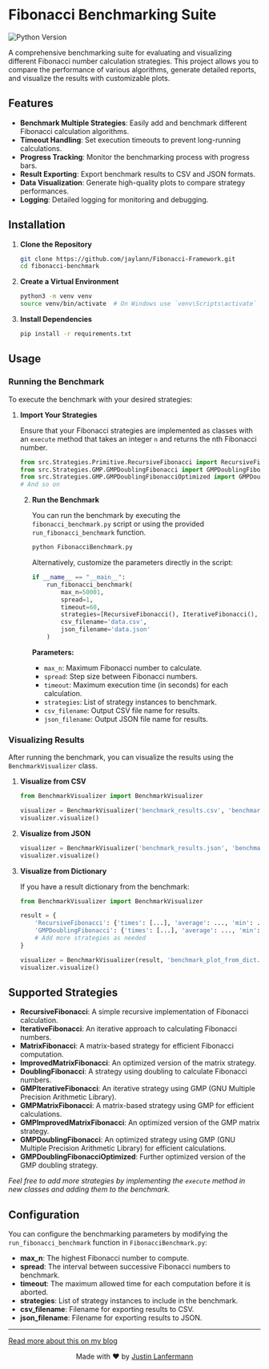 # Fibonacci Benchmarking Suite

![Python Version](https://img.shields.io/badge/python-3.8%2B-blue.svg)

A comprehensive benchmarking suite for evaluating and visualizing different Fibonacci number calculation strategies. This project allows you to compare the performance of various algorithms, generate detailed reports, and visualize the results with customizable plots.

## Features

- **Benchmark Multiple Strategies**: Easily add and benchmark different Fibonacci calculation algorithms.
- **Timeout Handling**: Set execution timeouts to prevent long-running calculations.
- **Progress Tracking**: Monitor the benchmarking process with progress bars.
- **Result Exporting**: Export benchmark results to CSV and JSON formats.
- **Data Visualization**: Generate high-quality plots to compare strategy performances.
- **Logging**: Detailed logging for monitoring and debugging.

## Installation

1. **Clone the Repository**

   ```bash
   git clone https://github.com/jaylann/Fibonacci-Framework.git
   cd fibonacci-benchmark
   ```

2. **Create a Virtual Environment**

   ```bash
   python3 -m venv venv
   source venv/bin/activate  # On Windows use `venv\Scripts\activate`
   ```

3. **Install Dependencies**

   ```bash
   pip install -r requirements.txt
   ```

## Usage

### Running the Benchmark

To execute the benchmark with your desired strategies:

1. **Import Your Strategies**

   Ensure that your Fibonacci strategies are implemented as classes with an `execute` method that takes an integer `n` and returns the nth Fibonacci number.

   ```python
   from src.Strategies.Primitive.RecursiveFibonacci import RecursiveFibonacci
   from src.Strategies.GMP.GMPDoublingFibonacci import GMPDoublingFibonacci
   from src.Strategies.GMP.GMPDoublingFibonacciOptimized import GMPDoublingFibonacciOptimized
   # And so on
   ```

   2. **Run the Benchmark**

      You can run the benchmark by executing the `fibonacci_benchmark.py` script or using the provided `run_fibonacci_benchmark` function.

      ```bash
      python FibonacciBenchmark.py
      ```

      Alternatively, customize the parameters directly in the script:

      ```python
      if __name__ == "__main__":
          run_fibonacci_benchmark(
              max_n=50001,
              spread=1,
              timeout=60,
              strategies=[RecursiveFibonacci(), IterativeFibonacci(), MatrixFibonacci(), ImprovedMatrixFibonnaci(), DoublingFibonacci(), GMPIterativeFibonacci(), GMPMatrixFibonacci(), GMPImprovedMatrixFibonnaci(), GMPDoublingFibonacci(), GMPImprovedMatrixFibonnaci()],
              csv_filename='data.csv',
              json_filename='data.json'
          )

      ```

      **Parameters:**

       - `max_n`: Maximum Fibonacci number to calculate.
       - `spread`: Step size between Fibonacci numbers.
       - `timeout`: Maximum execution time (in seconds) for each calculation.
       - `strategies`: List of strategy instances to benchmark.
       - `csv_filename`: Output CSV file name for results.
       - `json_filename`: Output JSON file name for results.

### Visualizing Results

After running the benchmark, you can visualize the results using the `BenchmarkVisualizer` class.

1. **Visualize from CSV**

   ```python
   from BenchmarkVisualizer import BenchmarkVisualizer

   visualizer = BenchmarkVisualizer('benchmark_results.csv', 'benchmark_plot_from_csv.png')
   visualizer.visualize()
   ```

2. **Visualize from JSON**

   ```python
   visualizer = BenchmarkVisualizer('benchmark_results.json', 'benchmark_plot_from_json.png')
   visualizer.visualize()
   ```

3. **Visualize from Dictionary**

   If you have a result dictionary from the benchmark:

   ```python
   from BenchmarkVisualizer import BenchmarkVisualizer

   result = {
       'RecursiveFibonacci': {'times': [...], 'average': ..., 'min': ..., 'max': ...},
       'GMPDoublingFibonacci': {'times': [...], 'average': ..., 'min': ..., 'max': ...},
       # Add more strategies as needed
   }

   visualizer = BenchmarkVisualizer(result, 'benchmark_plot_from_dict.png')
   visualizer.visualize()
   ```

## Supported Strategies

- **RecursiveFibonacci**: A simple recursive implementation of Fibonacci calculation.
- **IterativeFibonacci**: An iterative approach to calculating Fibonacci numbers.
- **MatrixFibonacci**: A matrix-based strategy for efficient Fibonacci computation.
- **ImprovedMatrixFibonacci**: An optimized version of the matrix strategy.
- **DoublingFibonacci**: A strategy using doubling to calculate Fibonacci numbers.
- **GMPIterativeFibonacci**: An iterative strategy using GMP (GNU Multiple Precision Arithmetic Library).
- **GMPMatrixFibonacci**: A matrix-based strategy using GMP for efficient calculations.
- **GMPImprovedMatrixFibonacci**: An optimized version of the GMP matrix strategy.
- **GMPDoublingFibonacci**: An optimized strategy using GMP (GNU Multiple Precision Arithmetic Library) for efficient calculations.
- **GMPDoublingFibonacciOptimized**: Further optimized version of the GMP doubling strategy.

*Feel free to add more strategies by implementing the `execute` method in new classes and adding them to the benchmark.*

## Configuration

You can configure the benchmarking parameters by modifying the `run_fibonacci_benchmark` function in `FibonacciBenchmark.py`:

- **max_n**: The highest Fibonacci number to compute.
- **spread**: The interval between successive Fibonacci numbers to benchmark.
- **timeout**: The maximum allowed time for each computation before it is aborted.
- **strategies**: List of strategy instances to include in the benchmark.
- **csv_filename**: Filename for exporting results to CSV.
- **json_filename**: Filename for exporting results to JSON.


---

[Read more about this on my blog](https://www.lanfermann.dev/blogs/the-billionth-fibonacci-number)

<p align="center">
  Made with ❤️ by <a href="https://lanfermann.dev">Justin Lanfermann</a>
</p>
